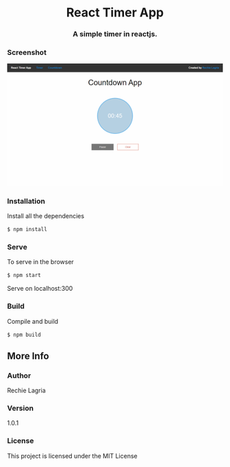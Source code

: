 <h1 align='center'>React Timer App</h1>

<h3 align='center'>  A simple timer in reactjs.</h3>


### Screenshot
![light theme](https://github.com/foxching/react-timer/blob/master/public/images/timer.png)


### Installation

Install all the dependencies

```sh
$ npm install
```

### Serve
To serve in the browser  

```sh
$ npm start
```
Serve on localhost:300

### Build
Compile and build

```sh
$ npm build
```

## More Info

### Author

Rechie Lagria

### Version
1.0.1

### License

This project is licensed under the MIT License


